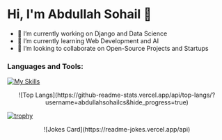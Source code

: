 <h1>Hi, I'm Abdullah Sohail 👋</h1>

<!--
**abdullahsohailcs/abdullahsohailcs** is a ✨ _special_ ✨ repository because its `README.md` (this file) appears on your GitHub profile.

Here are some ideas to get you started:



- 🤔 I’m looking for help with ...
- 💬 Ask me about ...
- 📫 How to reach me: ...
- 😄 Pronouns: ...
- ⚡ Fun fact: ...
-->

- 🔭 I’m currently working on Django and Data Science
- 🌱 I’m currently learning Web Development and AI
- 👯 I’m looking to collaborate on Open-Source Projects and Startups

<h3 align="left">Languages and Tools:</h3>

[![My Skills](https://skillicons.dev/icons?i=js,html,css,js,react,bootstrap,bash,c,cpp,cs,django,express,git,github,go,ai,linux,mongodb,mysql,nodejs,powershell,py,react,replit,sass,visualstudio,redux,vscode,sqlite,regex)](https://skillicons.dev)


<center>![Top Langs](https://github-readme-stats.vercel.app/api/top-langs/?username=abdullahsohailcs&hide_progress=true)</center>

[![trophy](https://github-profile-trophy.vercel.app/?username=abdullahsohailcs&theme=onedark)](https://github.com/ryo-ma/github-profile-trophy)

<center>![Jokes Card](https://readme-jokes.vercel.app/api)</center>
